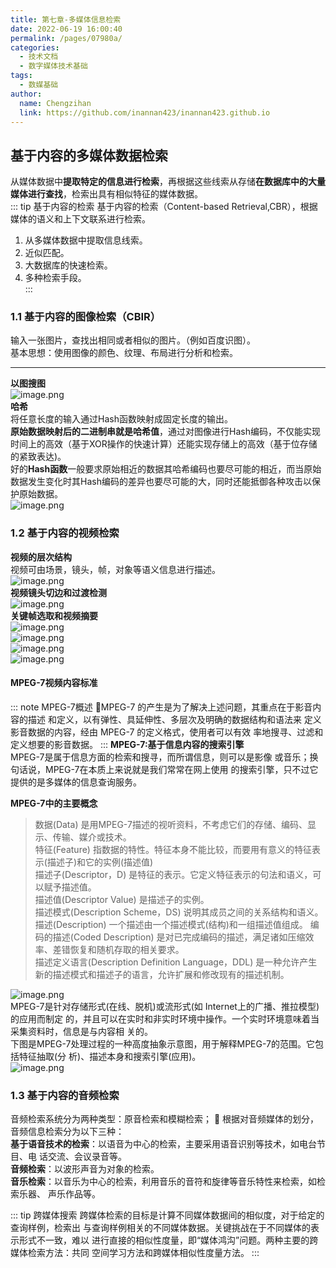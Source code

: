```yaml
---
title: 第七章-多媒体信息检索
date: 2022-06-19 16:00:40
permalink: /pages/07980a/
categories:
  - 技术文档
  - 数字媒体技术基础
tags:
  - 数媒基础
author: 
  name: Chengzihan
  link: https://github.com/inannan423/inannan423.github.io
---
```

## 基于内容的多媒体数据检索

从媒体数据中**提取特定的信息进行检索**，再根据这些线索从存储**在数据库中的大量媒体进行查找**，检索出具有相似特征的媒体数据。  
::: tip 基于内容的检索
基于内容的检索（Content-based Retrieval,CBR），根据媒体的语义和上下文联系进行检索。  

1. 从多媒体数据中提取信息线索。  
2. 近似匹配。  
3. 大数据库的快速检索。  
4. 多种检索手段。  
:::

### 1.1 基于内容的图像检索（CBIR）

输入一张图片，查找出相同或者相似的图片。（例如百度识图）。  
基本思想：使用图像的颜色、纹理、布局进行分析和检索。  
***
**以图搜图**  
![image.png](https://jetzihan-img.oss-cn-beijing.aliyuncs.com/blog/img/006SHRs9gy1h3dmm4k8hvj30r30digq0.jpg)  
**哈希**  
将任意长度的输入通过Hash函数映射成固定长度的输出。  
**原始数据映射后的二进制串就是哈希值**，通过对图像进行Hash编码，不仅能实现时间上的高效（基于XOR操作的快速计算）还能实现存储上的高效（基于位存储的紧致表达)。  
好的**Hash函数**一般要求原始相近的数据其哈希编码也要尽可能的相近，而当原始数据发生变化时其Hash编码的差异也要尽可能的大，同时还能抵御各种攻击以保护原始数据。  
![image.png](https://jetzihan-img.oss-cn-beijing.aliyuncs.com/blog/img/006SHRs9gy1h3dmpatnqvj30lv0cnwi5.jpg)  

### 1.2 基于内容的视频检索

**视频的层次结构**  
视频可由场景，镜头，帧，对象等语义信息进行描述。  
![image.png](https://jetzihan-img.oss-cn-beijing.aliyuncs.com/blog/img/006SHRs9gy1h3dmqj9042j30fd0j8q9y.jpg)  
**视频镜头切边和过渡检测**  
![image.png](https://jetzihan-img.oss-cn-beijing.aliyuncs.com/blog/img/006SHRs9gy1h3dmr9sxyej30la0bg772.jpg)  
**关键帧选取和视频摘要**  
![image.png](https://jetzihan-img.oss-cn-beijing.aliyuncs.com/blog/img/006SHRs9gy1h3dmrq7zcfj30kj0bkmzx.jpg)  
![image.png](https://jetzihan-img.oss-cn-beijing.aliyuncs.com/blog/img/006SHRs9gy1h3dms6rz4nj30j609djuy.jpg)  
![image.png](https://jetzihan-img.oss-cn-beijing.aliyuncs.com/blog/img/006SHRs9gy1h3dmsei9mnj30l70cn0wk.jpg)  
![image.png](https://jetzihan-img.oss-cn-beijing.aliyuncs.com/blog/img/006SHRs9gy1h3dmsm0zemj30jl0h2gob.jpg)  

#### MPEG-7视频内容标准

::: note MPEG-7概述
MPEG-7 的产生是为了解决上述问题，其重点在于影音内容的描述
和定义，以有弹性、具延伸性、多层次及明确的数据结构和语法来
定义影音数据的内容，经由 MPEG-7 的定义格式，使用者可以有效
率地搜寻、过滤和定义想要的影音数据。
:::
**MPEG-7:基于信息内容的搜索引擎**  
MPEG-7是属于信息方面的检索和搜寻，而所谓信息，则可以是影像
或音乐；换句话说，MPEG-7在本质上来说就是我们常常在网上使用
的搜索引擎，只不过它提供的是多媒体的信息查询服务。  

**MPEG-7中的主要概念**  
>数据(Data) 是用MPEG-7描述的视听资料，不考虑它们的存储、编码、显示、传输、媒介或技术。  
特征(Feature) 指数据的特性。特征本身不能比较，而要用有意义的特征表示(描述子)和它的实例(描述值)  
描述子(Descriptor，D) 是特征的表示。它定义特征表示的句法和语义，可以赋予描述值。  
描述值(Descriptor Value) 是描述子的实例。  
描述模式(Description Scheme，DS) 说明其成员之间的关系结构和语义。  
描述(Description) 一个描述由一个描述模式(结构)和一组描述值组成。
编码的描述(Coded Description) 是对已完成编码的描述，满足诸如压缩效率、差错恢复和随机存取的相关要求。  
描述定义语言(Description Definition Language，DDL) 是一种允许产生新的描述模式和描述子的语言，允许扩展和修改现有的描述机制。  

![image.png](https://jetzihan-img.oss-cn-beijing.aliyuncs.com/blog/img/006SHRs9gy1h3dmvikolij30h10by420.jpg)  
MPEG-7是针对存储形式(在线、脱机)或流形式(如 Internet上的广播、推拉模型)的应用而制定
的，并且可以在实时和非实时环境中操作。一个实时环境意味着当采集资料时，信息是与内容相
关的。  
下图是MPEG-7处理过程的一种高度抽象示意图，用于解释MPEG-7的范围。它包括特征抽取(分 析)、描述本身和搜索引擎(应用)。  
![image.png](https://jetzihan-img.oss-cn-beijing.aliyuncs.com/blog/img/006SHRs9gy1h3dmw6buygj30hb04zq4h.jpg)  

### 1.3 基于内容的音频检索

音频检索系统分为两种类型：原音检索和模糊检索； 
根据对音频媒体的划分，音频信息检索分为以下三种：  
**基于语音技术的检索**：以语音为中心的检索，主要采用语音识别等技术，如电台节目、电
话交流、会议录音等。  
**音频检索**：以波形声音为对象的检索。  
**音乐检索**：以音乐为中心的检索，利用音乐的音符和旋律等音乐特性来检索，如检索乐器、
声乐作品等。  

::: tip 跨媒体搜索
跨媒体检索的目标是计算不同媒体数据间的相似度，对于给定的查询样例，检索出
与查询样例相关的不同媒体数据。关键挑战在于不同媒体的表示形式不一致，难以
进行直接的相似性度量，即“媒体鸿沟”问题。两种主要的跨媒体检索方法：共同
空间学习方法和跨媒体相似性度量方法。
:::
